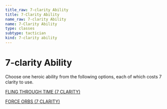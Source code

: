 ```yaml
---
title_raw: 7-clarity Ability
title: 7-Clarity Ability
name_raw: 7-clarity Ability
name: 7-Clarity Ability
type: classes
subtype: tactician
kind: 7-clarity ability
---
```


# 7-clarity Ability

Choose one heroic ability from the following options, each of which costs 7 clarity to use.

[FLING THROUGH TIME (7 CLARITY)](./Fling%20Through%20Time.md)

[FORCE ORBS (7 CLARITY)](./Force%20Orbs.md)
